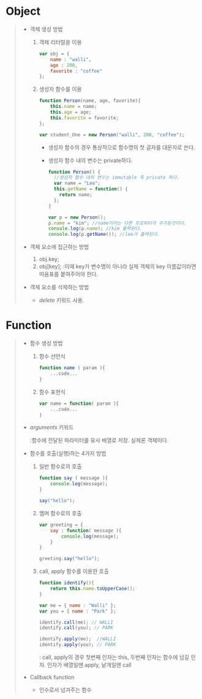# Object

> - 객체 생성 방법
>
>   1. 객체 리터럴을 이용
>
>      ```javascript
>      var obj = {
>          name : "walli",
>          age : 200,
>          favorite : "coffee"
>      };
>      ```
>
>   2. 생성자 함수를 이용
>
>      ```javascript
>      function Person(name, age, favorite){
>          this.name = name;
>          this.age = age;
>          this.favorite = favorite;
>      };
>      
>      var student_One = new Person("walli", 200, "coffee"); 
>      ```
>
>      - 생성자 함수의 경우 통상적으로 함수명의 첫 글자를 대문자로 쓴다.
>
>      - 생성자 함수 내의 변수는 private하다. 
>
>        ```javascript
>        function Person() {
>          //생성자 함수 내의 변수는 immutable 즉 private 하다.
>          var name = "Lee";
>          this.getName = function() {
>            return name;
>          };
>        }
>        
>        var p = new Person();
>        p.name = "kim"; //name이라는 다른 프로퍼티가 추가된것이다.
>        console.log(p.name); //kim 출력된다.
>        console.log(p.getName()); //lee가 출력된다.
>        ```
>
> - 객체 요소에 접근하는 방법
>
>   1. obj.key;
>   2. obj[key];
>      :이때 key가 변수명이 아니라 실제 객체의 key 이름값이라면 따옴표를 붙여주어야 한다.
>
> - 객체 요소를 삭제하는 방법
>
>   - *delete* 키워드 사용.





# Function

> - 함수 생성 방법
>
>   1. 함수 선언식
>
>      ```javascript
>      function name ( param ){
>          ...code...
>      }
>      ```
>
>   2. 함수 표현식
>
>      ```javascript
>      var name = function( param ){
>          ...code...
>      }
>      ```
>
> - *arguments* 키워드
>
>   :함수에 전달된 파라미터를 유사 배열로 저장. 실제론 객체이다.
>
> - 함수를 호출(실행)하는 4가지 방법
>
>   1. 일반 함수로의 호출
>
>      ```javascript
>      function say ( message ){
>          console.log(message);
>      }
>      
>      say("hello");
>      ```
>
>   2. 멤머 함수로의 호출
>
>      ```javascript
>      var greeting = {
>          say : function( message ){
>              console.log(message);
>          }
>      }
>      
>      greeting.say("hello");
>      ```
>
>   3. call, apply 함수를 이용한 호출
>
>      ```javascript
>      function identify(){
>          return this.name.toUpperCase();
>      }
>      
>      var me = { name : "Walli" };
>      var you = { name : "Park" };
>      
>      identify.call(me); // WALLI
>      identify.call(you); // PARK
>      
>      identify.apply(me);	//WALLI
>      identify.apply(you); // PARK
>      ```
>
>      : call, apply의 경우 첫번째 인자는 this, 두번째 인자는 함수에 넘길 인자. 인자가 배열일땐 apply, 낱개일땐 call
>
> - Callback function
>
>   - 인수로서 넘겨주는 함수

